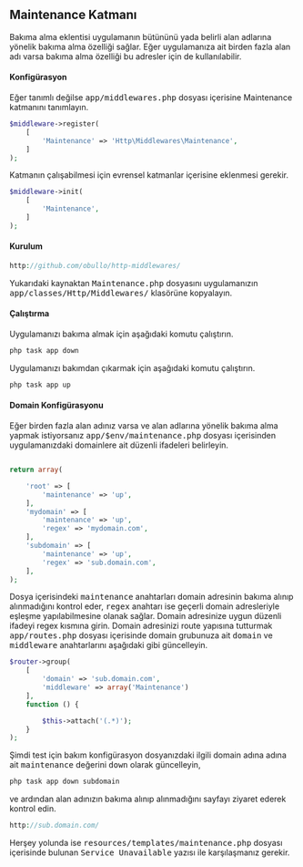 
## Maintenance Katmanı

Bakıma alma eklentisi uygulamanın bütününü yada belirli alan adlarına yönelik bakıma alma özelliği sağlar. Eğer uygulamanıza ait birden fazla alan adı varsa bakıma alma özelliği bu adresler için de kullanılabilir.

#### Konfigürasyon

Eğer tanımlı değilse <kbd>app/middlewares.php</kbd> dosyası içerisine Maintenance katmanını tanımlayın.

```php
$middleware->register(
    [
        'Maintenance' => 'Http\Middlewares\Maintenance',
    ]
);
```

Katmanın çalışabilmesi için evrensel katmanlar içerisine eklenmesi gerekir.

```php
$middleware->init(
    [
        'Maintenance',
    ]
);
```

<a name="maintenance-add"></a>

#### Kurulum

```php
http://github.com/obullo/http-middlewares/
```

Yukarıdaki kaynaktan <kbd>Maintenance.php</kbd> dosyasını uygulamanızın <kbd>app/classes/Http/Middlewares/</kbd> klasörüne kopyalayın.

<a name="maintenance-run"></a>

#### Çalıştırma

Uygulamanızı bakıma almak için aşağıdaki komutu çalıştırın.

```php
php task app down
```

Uygulamanızı bakımdan çıkarmak için aşağıdaki komutu çalıştırın.

```php
php task app up
```

<a name="maintenance-configuration"></a>

#### Domain Konfigürasyonu

Eğer birden fazla alan adınız varsa ve alan adlarına yönelik bakıma alma yapmak istiyorsanız <kbd>app/$env/maintenance.php</kbd> dosyası içerisinden uygulamanızdaki domainlere ait düzenli ifadeleri belirleyin.

```php

return array(

    'root' => [
        'maintenance' => 'up',
    ],
    'mydomain' => [
        'maintenance' => 'up',
        'regex' => 'mydomain.com',
    ],
    'subdomain' => [
        'maintenance' => 'up',
        'regex' => 'sub.domain.com',
    ],
);
```

Dosya içerisindeki <kbd>maintenance</kbd> anahtarları domain adresinin bakıma alınıp alınmadığını kontrol eder, <kbd>regex</kbd> anahtarı ise geçerli domain adresleriyle eşleşme yapılabilmesine olanak sağlar. Domain adresinize uygun düzenli ifadeyi regex kısmına girin. Domain adresinizi route yapısına tutturmak <kbd>app/routes.php</kbd> dosyası içerisinde domain grubunuza ait <kbd>domain</kbd> ve <kbd>middleware</kbd> anahtarlarını aşağıdaki gibi güncelleyin.

```php
$router->group(
    [
        'domain' => 'sub.domain.com', 
        'middleware' => array('Maintenance')
    ],
    function () {

        $this->attach('(.*)');
    }
);
```

Şimdi test için bakım konfigürasyon dosyanızdaki ilgili domain adına adına ait <kbd>maintenance</kbd> değerini <kbd>down</kbd> olarak güncelleyin,

```php
php task app down subdomain
```

ve ardından alan adınızın bakıma alınıp alınmadığını sayfayı ziyaret ederek kontrol edin.

```php
http://sub.domain.com/
```

Herşey yolunda ise <kbd>resources/templates/maintenance.php</kbd> dosyası içerisinde bulunan <kbd>Service Unavailable</kbd> yazısı ile karşılaşmanız gerekir.
